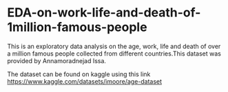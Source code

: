 # EDA-on-work-life-and-death-of-1million-famous-people

This is an exploratory data analysis on the age, work, life and death of over a million famous people collected from different countries.This dataset was provided by Annamoradnejad Issa.

The dataset can be found on kaggle using this link https://www.kaggle.com/datasets/imoore/age-dataset
